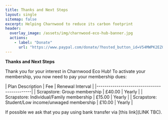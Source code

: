 ```yaml
---
title: Thanks and Next Steps
layout: single
sitemap: false
excerpt: Helping Charnwood to reduce its carbon footprint
header:
  overlay_image: /assets/img/charnwood-eco-hub-banner.jpg
  actions:
    - label: "Donate"
      url: "https://www.paypal.com/donate/?hosted_button_id=V54MWPK2EZGPY"
---
```


**Thanks and Next Steps**

Thank you for your interest in Charnwood Eco Hub! To activate your membership, you now need to pay your membership dues:

| Plan Description | Fee | Renewal Interval |
|---------------------------------------------|
| Scrapstore: Group membership | £40.00 | Yearly |
| Scrapstore: Individual/Family membership | £15.00 | Yearly |
| Scrapstore: Student/Low income/unwaged membership | £10.00 | Yearly |

If possible we ask that you pay using bank transfer via [this link](LINK TBC).

